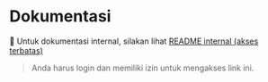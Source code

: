 
# Dokumentasi

📄 Untuk dokumentasi internal, silakan lihat [README internal (akses terbatas)](https://github.com/CpmJhon21/Haha-gabut-/blob/main/README.md)

> Anda harus login dan memiliki izin untuk mengakses link ini.
> 
